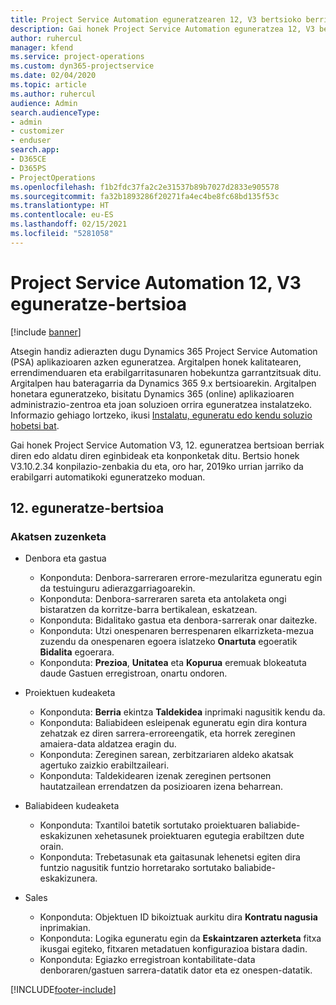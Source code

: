 ```yaml
---
title: Project Service Automation eguneratzearen 12, V3 bertsioko berrikuntzak edo aldaketak
description: Gai honek Project Service Automation eguneratzea 12, V3 bertsioko berritasunei buruzko informazioa ematen du.
author: ruhercul
manager: kfend
ms.service: project-operations
ms.custom: dyn365-projectservice
ms.date: 02/04/2020
ms.topic: article
ms.author: ruhercul
audience: Admin
search.audienceType:
- admin
- customizer
- enduser
search.app:
- D365CE
- D365PS
- ProjectOperations
ms.openlocfilehash: f1b2fdc37fa2c2e31537b89b7027d2833e905578
ms.sourcegitcommit: fa32b1893286f20271fa4ec4be8fc68bd135f53c
ms.translationtype: HT
ms.contentlocale: eu-ES
ms.lasthandoff: 02/15/2021
ms.locfileid: "5281058"
---
```

# <a name="project-service-automation-update-release-12-v3"></a>Project Service Automation 12, V3 eguneratze-bertsioa

[!include [banner](../includes/psa-now-project-operations.md)]

Atsegin handiz adierazten dugu Dynamics 365 Project Service Automation (PSA) aplikazioaren azken eguneratzea. Argitalpen honek kalitatearen, errendimenduaren eta erabilgarritasunaren hobekuntza garrantzitsuak ditu. Argitalpen hau bateragarria da Dynamics 365 9.x bertsioarekin. Argitalpen honetara eguneratzeko, bisitatu Dynamics 365 (online) aplikazioaren administrazio-zentroa eta joan soluzioen orrira eguneratzea instalatzeko. Informazio gehiago lortzeko, ikusi [Instalatu, eguneratu edo kendu soluzio hobetsi bat](https://docs.microsoft.com/power-platform/admin/install-remove-preferred-solution).

Gai honek Project Service Automation V3, 12. eguneratzea bertsioan berriak diren edo aldatu diren eginbideak eta konponketak ditu. Bertsio honek V3.10.2.34 konpilazio-zenbakia du eta, oro har, 2019ko urrian jarriko da erabilgarri automatikoki eguneratzeko moduan.

## <a name="update-release-12"></a>12. eguneratze-bertsioa

### <a name="bug-fixes"></a>Akatsen zuzenketa

- Denbora eta gastua

    - Konponduta: Denbora-sarreraren errore-mezularitza eguneratu egin da testuinguru adierazgarriagoarekin.
    - Konponduta: Denbora-sarreraren sareta eta antolaketa ongi bistaratzen da korritze-barra bertikalean, eskatzean.
    - Konponduta: Bidalitako gastua eta denbora-sarrerak onar daitezke.
    - Konponduta: Utzi onespenaren berrespenaren elkarrizketa-mezua zuzendu da onespenaren egoera islatzeko **Onartuta** egoeratik **Bidalita** egoerara.
    - Konponduta: **Prezioa**, **Unitatea** eta **Kopurua** eremuak blokeatuta daude Gastuen erregistroan, onartu ondoren.

- Proiektuen kudeaketa

    - Konponduta: **Berria** ekintza **Taldekidea** inprimaki nagusitik kendu da.
    - Konponduta: Baliabideen esleipenak eguneratu egin dira kontura zehatzak ez diren sarrera-erroreengatik, eta horrek zereginen amaiera-data aldatzea eragin du.
    - Konponduta: Zereginen sarean, zerbitzariaren aldeko akatsak agertuko zaizkio erabiltzaileari.
    - Konponduta: Taldekidearen izenak zereginen pertsonen hautatzailean errendatzen da posizioaren izena beharrean.

- Baliabideen kudeaketa

    - Konponduta: Txantiloi batetik sortutako proiektuaren baliabide-eskakizunen xehetasunek proiektuaren egutegia erabiltzen dute orain.
    - Konponduta: Trebetasunak eta gaitasunak lehenetsi egiten dira funtzio nagusitik funtzio horretarako sortutako baliabide-eskakizunera.

- Sales

    - Konponduta: Objektuen ID bikoiztuak aurkitu dira **Kontratu nagusia** inprimakian.
    - Konponduta: Logika eguneratu egin da **Eskaintzaren azterketa** fitxa ikusgai egiteko, fitxaren metadatuen konfigurazioa bistara dadin.
    - Konponduta: Egiazko erregistroan kontabilitate-data denboraren/gastuen sarrera-datatik dator eta ez onespen-datatik.


[!INCLUDE[footer-include](../includes/footer-banner.md)]